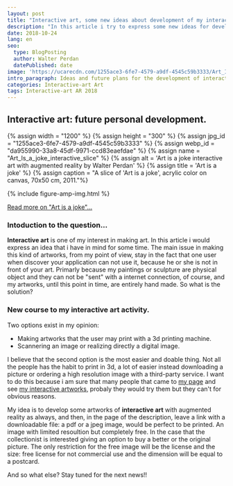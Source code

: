 ```yaml
---
layout: post
title: "Interactive art, some new ideas about development of my interactive artworks by Walter Perdan"
description: "In this article i try to express some new ideas for developing new artworks of interactive art. Read more in the written text."
date: 2018-10-24
lang: en
seo:
  type: BlogPosting
  author: Walter Perdan
  datePublished: date
image: 'https://ucarecdn.com/1255ace3-6fe7-4579-a9df-4545c59b3333/Art_Is_a_joke_interactive_slice.jpg'
intro_paragraph: Ideas and future plans for the development of interactive artworks for Augmented Reality.
categories: Interactive-art Art
tags: Interactive-art AR 2018
---
```

## Interactive art: future personal development.

{% assign width = "1200" %}
{% assign height = "300" %}
{% assign jpg_id = "1255ace3-6fe7-4579-a9df-4545c59b3333" %}
{% assign webp_id = "da955990-33a8-45df-9971-ccd83eaefdae" %}
{% assign name = "Art_Is_a_joke_interactive_slice" %}
{% assign alt = 'Art is a joke interactive art with augmented reality by Walter Perdan' %}
{% assign title = 'Art is a joke' %}
{% assign caption = "A slice of 'Art is a joke', acrylic color on canvas, 70x50 cm, 2011."%}

{% include figure-amp-img.html %}

<a href="https://www.walterperdan.com/en/artworks/painting/2018/painting/artisajoke-abstract-painting">Read more on "Art is a joke"...</a>

### Intoduction to the question...

**Interactive art** is one of my interest in making art.
In this article i would express an idea that i have in mind for some time.
The main issue in making this kind of artworks, from my point of view, stay in the fact that
one user when discover your application can not use it, because he or she is not in front of
your art. Primarly because my paintings or sculpture are physical object and they can
not be "sent" with a internet connection, of course, and my artworks, until this point
in time, are entirely hand made. So what is the solution?

### New course to my interactive art activity.

Two options exist in my opinion:

- Making artworks that the user may print with a 3d printing machine.
- Scannering an image or realizing directly a digital image.

I believe that the second option is the most easier and doable thing. Not all the people has the habit to print in 3d,
a lot of easier instead downloading a picture or ordering a high resolution image with a third-party service.
I want to do this because i am sure that many people that came to [my page][962b4ab5] and see [my interactive artworks](/interactivity), probaly they would try them but they can't for obvious reasons.

My idea is to develop some artworks of **interactive art** with augmented reality as always, and then, in the page of the description, leave a link with a downloadable file: a pdf or a jpeg image, would be perfect to be printed. An image with limited resoultion but completely free. In the case that the collectionist is interested giving an option to buy a better or the original picture. The only restriction for the free image will be the license and the size:
free license for not commercial use and the dimension will be equal to a postcard.

  [962b4ab5]: https://www.walterperdan.com/en/new-media/augmented-reality "personal augmented reality page"

And so what else? Stay tuned for the next news!!
